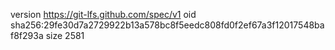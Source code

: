version https://git-lfs.github.com/spec/v1
oid sha256:29fe30d7a2729922b13a578bc8f5eedc808fd0f2ef67a3f12017548baf8f293a
size 2581
